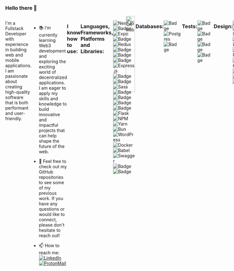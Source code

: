 ### Hello there 👋 


<div style="flex:1; margin-left:30px;">
    <img width="25%" align="right" alt="Github" src="https://user-images.githubusercontent.com/121701664/215359997-50f86e20-64f5-4f22-93dd-55483ed9053f.png">
  </div>
<div style="display:flex;">
  <p style="flex:1;">
    I'm a Fullstack Developer with experience in building web and mobile applications. I am passionate about creating high-quality software that is both performant and user-friendly.
  </p>
  
- :books: I’m currently learning Web3 development and exploring the exciting world of decentralized applications. I am eager to apply my skills and knowledge to build innovative and impactful projects that can help shape the future of the web.

- :basketball: Feel free to check out my GitHub repositories to see some of my previous work. If you have any questions or would like to connect, please don't hesitate to reach out!
  
- :mailbox: How to reach me: [![LinkedIn](https://img.shields.io/static/v1?style=for-the-badge&message=LinkedIn&color=0A66C2&logo=LinkedIn&logoColor=FFFFFF&label=)](https://www.linkedin.com/in/filip-n-881815261/) [![ProtonMail](https://img.shields.io/static/v1?style=for-the-badge&message=ProtonMail&color=8B89CC&logo=ProtonMail&logoColor=FFFFFF&label=)](mailto:navrkal.filip.work@proton.me)



### I know how to use: </h1>
  ### Languages, Frameworks, Platforms and Libraries: </h2>

![Next JS](https://img.shields.io/badge/Next-black?style=for-the-badge&logo=next.js&logoColor=white) <img alt="Badge" style="float: left; margin-right: 10px;" src="https://img.shields.io/badge/react%20-%2320232a.svg?&style=for-the-badge&logo=react&logoColor=%2361DAFB"/> ![Expo](https://img.shields.io/badge/expo-1C1E24?style=for-the-badge&logo=expo&logoColor=#D04A37) <img alt="Badge" style="float: left; margin-right: 10px;" src="https://img.shields.io/badge/React_Native-20232A?style=for-the-badge&logo=react&logoColor=61DAFB"/> ![Redux](https://img.shields.io/static/v1?style=for-the-badge&message=Redux&color=764ABC&logo=Redux&logoColor=FFFFFF&label=) <img alt="Badge" style="float: left; margin-right: 10px;"  src="https://img.shields.io/badge/javascript%20-%23323330.svg?&style=for-the-badge&logo=javascript&logoColor=%23F7DF1E"/> <img alt="Badge" style="float: left; margin-right: 10px;"  src="https://img.shields.io/badge/TypeScript-007ACC?style=for-the-badge&logo=typescript&logoColor=white"/> <img alt="Badge" style="float: left; margin-right: 10px;"  src="https://img.shields.io/badge/node.js%20-%2343853D.svg?&style=for-the-badge&logo=node.js&logoColor=white"/> ![Express.js](https://img.shields.io/badge/express.js-%23404d59.svg?style=for-the-badge&logo=express&logoColor=%2361DAFB) <img alt="Badge" style="float: left; margin-right: 10px;"  src="https://img.shields.io/badge/GraphQl-E10098?style=for-the-badge&logo=graphql&logoColor=white"/> <img alt="Badge" style="float: left; margin-right: 10px;"  src="https://img.shields.io/badge/Tailwind_CSS-38B2AC?style=for-the-badge&logo=tailwind-css&logoColor=white"/> ![Sass](https://img.shields.io/static/v1?style=for-the-badge&message=Sass&color=CC6699&logo=Sass&logoColor=FFFFFF&label=) <img alt="Badge" style="float: left; margin-right: 10px;"  src="https://img.shields.io/badge/HTML5-E34F26?style=for-the-badge&logo=html5&logoColor=white"/> <img alt="Badge" style="float: left; margin-right: 10px;"  src="https://img.shields.io/badge/css3%20-%231572B6.svg?&style=for-the-badge&logo=css3&logoColor=white"/>
<img alt="Badge" style="float: left; margin-right: 10px;"  src="https://img.shields.io/badge/Java-ED8B00?style=for-the-badge&logo=openjdk&logoColor=white"/> <img alt="Badge" style="float: left; margin-right: 10px;"  src="https://img.shields.io/badge/Python-3776AB?style=for-the-badge&logo=python&logoColor=white"/> ![Flask](https://img.shields.io/badge/flask-%23000.svg?style=for-the-badge&logo=flask&logoColor=white) ![NPM](https://img.shields.io/badge/NPM-%23CB3837.svg?style=for-the-badge&logo=npm&logoColor=white) ![Yarn](https://img.shields.io/badge/yarn-%232C8EBB.svg?style=for-the-badge&logo=yarn&logoColor=white) ![Bun](https://img.shields.io/badge/Bun-%23000000.svg?style=for-the-badge&logo=bun&logoColor=white) ![WordPress](https://img.shields.io/badge/WordPress-%23117AC9.svg?style=for-the-badge&logo=WordPress&logoColor=white) ![Docker](https://img.shields.io/badge/docker-%230db7ed.svg?style=for-the-badge&logo=docker&logoColor=white) ![Babel](https://img.shields.io/badge/Babel-F9DC3e?style=for-the-badge&logo=babel&logoColor=black) ![Swagger](https://img.shields.io/badge/-Swagger-%23Clojure?style=for-the-badge&logo=swagger&logoColor=white) <img alt="Badge" style="float: left; margin-right: 10px;"  src="https://img.shields.io/badge/sanity-F03E2F?style=for-the-badge&logo=sanity&logoColor=white"/> <img alt="Badge" style="float: left; margin-right: 10px;"  src="https://img.shields.io/badge/Puppeteer-40B5A4?style=for-the-badge&logo=Puppeteer&logoColor=white"/>

### Databases: </h2>
<img alt="Badge" style="float: left; margin-right: 10px;"  src="https://img.shields.io/badge/MongoDB-4EA94B?style=for-the-badge&logo=mongodb&logoColor=white"/> ![Postgres](https://img.shields.io/badge/postgres-%23316192.svg?style=for-the-badge&logo=postgresql&logoColor=white) <img alt="Badge" style="float: left; margin-right: 10px;"  src="https://img.shields.io/badge/MariaDB-003545?style=for-the-badge&logo=mariadb&logoColor=white"/>

### Tests: </h2>
<img alt="Badge" style="float: left; margin-right: 10px;"  src="https://img.shields.io/badge/Jest-323330?style=for-the-badge&logo=Jest&logoColor=white"/> <img alt="Badge" style="float: left; margin-right: 10px;"  src="https://img.shields.io/badge/Selenium-43B02A?style=for-the-badge&logo=Selenium&logoColor=white"/> <img alt="Badge" style="float: left; margin-right: 10px;"  src="https://img.shields.io/badge/Cypress-17202C?style=for-the-badge&logo=cypress&logoColor=white"/> <img alt="Badge" style="float: left; margin-right: 10px;"  src="https://img.shields.io/badge/Playwright-45ba4b?style=for-the-badge&logo=Playwright&logoColor=white"/>

### Design: </h2>
![Figma](https://img.shields.io/static/v1?style=for-the-badge&message=Figma&color=F24E1E&logo=Figma&logoColor=FFFFFF&label=)
![Adobe Illustrator](https://img.shields.io/static/v1?style=for-the-badge&message=Adobe+Illustrator&color=222222&logo=Adobe+Illustrator&logoColor=FF9A00&label=)
![Adobe Lightroom](https://img.shields.io/static/v1?style=for-the-badge&message=Adobe+Lightroom&color=31A8FF&logo=Adobe+Lightroom&logoColor=FFFFFF&label=)
![Adobe Photoshop](https://img.shields.io/static/v1?style=for-the-badge&message=Adobe+Photoshop&color=31A8FF&logo=Adobe+Photoshop&logoColor=FFFFFF&label=) 
![Autodesk](https://img.shields.io/static/v1?style=for-the-badge&message=Autodesk&color=0696D7&logo=Autodesk&logoColor=FFFFFF&label=)
![Blender](https://img.shields.io/badge/blender-%23F5792A.svg?style=for-the-badge&logo=blender&logoColor=white)
![Framer](https://img.shields.io/badge/Framer-black?style=for-the-badge&logo=framer&logoColor=blue)
![Canva](https://img.shields.io/badge/Canva-%2300C4CC.svg?style=for-the-badge&logo=Canva&logoColor=white)

### Education: </h2>
<img alt="Badge" style="float: left; margin-right: 10px;"  src="https://img.shields.io/badge/freecodecamp-27273D?style=for-the-badge&logo=freecodecamp&logoColor=white"/>
<img alt="Badge" style="float: left; margin-right: 10px;"  src="https://img.shields.io/badge/Duolingo-58CC02?style=for-the-badge&logo=Duolingo&logoColor=white"/>


### IDEs/Editors: </h2>
<img alt="Badge" style="float: left; margin-right: 10px;"  src="https://img.shields.io/badge/Visual_Studio_Code-0078D4?style=for-the-badge&logo=visual%20studio%20code&logoColor=white"/> <img alt="Badge" style="float: left; margin-right: 10px;"  src="https://img.shields.io/badge/WebStorm-000000?style=for-the-badge&logo=WebStorm&logoColor=white"/> ![Xcode](https://img.shields.io/badge/Xcode-007ACC?style=for-the-badge&logo=Xcode&logoColor=white) ![Android Studio](https://img.shields.io/badge/android%20studio-346ac1?style=for-the-badge&logo=android%20studio&logoColor=white)

### OS: </h2>
<img alt="Badge" style="float: left; margin-right: 10px;"  src="https://img.shields.io/badge/Windows-0078D6?style=for-the-badge&logo=windows&logoColor=white"/>
<img alt="Badge" style="float: left; margin-right: 10px;"  src="https://img.shields.io/badge/mac%20os-000000?style=for-the-badge&logo=apple&logoColor=white"/>
<img alt="Badge" style="float: left; margin-right: 10px;"  src="https://img.shields.io/badge/Ubuntu-E95420?style=for-the-badge&logo=ubuntu&logoColor=white"/>

### Linters: </h2>
<img alt="Badge" style="float: left; margin-right: 10px;"  src="https://img.shields.io/badge/eslint-3A33D1?style=for-the-badge&logo=eslint&logoColor=white"/> <img alt="Badge" style="float: left; margin-right: 10px;"  src="https://img.shields.io/badge/prettier-1A2C34?style=for-the-badge&logo=prettier&logoColor=F7BA3E"/> 

### Terminal: </h2>
<img alt="Badge" style="float: left; margin-right: 10px;"  src="https://img.shields.io/badge/GIT-E44C30?style=for-the-badge&logo=git&logoColor=white"/>

### Workflow Platform: </h2>
<img alt="Badge" style="float: left; margin-right: 10px;"  src="https://img.shields.io/badge/Jenkins-D24939?style=for-the-badge&logo=Jenkins&logoColor=white"/> <img alt="Badge" style="float: left; margin-right: 10px;"  src="https://img.shields.io/badge/GitHub-100000?style=for-the-badge&logo=github&logoColor=white"/> <img alt="Badge" style="float: left; margin-right: 10px;"  src="https://img.shields.io/badge/GitLab-330F63?style=for-the-badge&logo=gitlab&logoColor=white"/>

### No-Code Tools: </h2>
<img alt="Badge" style="float: left; margin-right: 10px;"  src="https://img.shields.io/badge/Wordpress-21759B?style=for-the-badge&logo=wordpress&logoColor=white"/> <img alt="Badge" style="float: left; margin-right: 10px;"  src="https://img.shields.io/badge/Wix-000?style=for-the-badge&logo=wix&logoColor=white"/>

### Hosting: </h2>
<img alt="Badge" style="float: left; margin-right: 10px;"  src="https://img.shields.io/badge/Netlify-00C7B7?style=for-the-badge&logo=netlify&logoColor=white"/> ![AWS](https://img.shields.io/badge/AWS-%23FF9900.svg?style=for-the-badge&logo=amazon-aws&logoColor=white) ![Github Pages](https://img.shields.io/badge/github%20pages-121013?style=for-the-badge&logo=github&logoColor=white)


